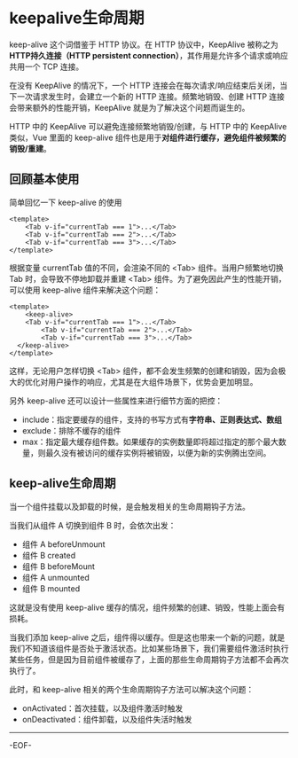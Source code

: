 # keepalive生命周期

keep-alive 这个词借鉴于 HTTP 协议。在 HTTP 协议中，KeepAlive 被称之为 **HTTP持久连接（HTTP persistent connection）**，其作用是允许多个请求或响应共用一个 TCP 连接。

在没有 KeepAlive 的情况下，一个 HTTP 连接会在每次请求/响应结束后关闭，当下一次请求发生时，会建立一个新的 HTTP 连接。频繁地销毁、创建 HTTP 连接会带来额外的性能开销，KeepAlive 就是为了解决这个问题而诞生的。

HTTP 中的 KeepAlive 可以避免连接频繁地销毁/创建，与 HTTP 中的 KeepAlive 类似，Vue 里面的 keep-alive 组件也是用于**对组件进行缓存，避免组件被频繁的销毁/重建**。

## **回顾基本使用**

简单回忆一下 keep-alive 的使用

```vue
<template>
	<Tab v-if="currentTab === 1">...</Tab>
	<Tab v-if="currentTab === 2">...</Tab>
	<Tab v-if="currentTab === 3">...</Tab>
</template>
```

根据变量 currentTab 值的不同，会渲染不同的 \<Tab> 组件。当用户频繁地切换 Tab 时，会导致不停地卸载并重建 \<Tab> 组件。为了避免因此产生的性能开销，可以使用 keep-alive 组件来解决这个问题：

```vue
<template>
	<keep-alive>
  	<Tab v-if="currentTab === 1">...</Tab>
		<Tab v-if="currentTab === 2">...</Tab>
		<Tab v-if="currentTab === 3">...</Tab>	
  </keep-alive>
</template>
```

这样，无论用户怎样切换 \<Tab> 组件，都不会发生频繁的创建和销毁，因为会极大的优化对用户操作的响应，尤其是在大组件场景下，优势会更加明显。

另外 keep-alive 还可以设计一些属性来进行细节方面的把控：

- include：指定要缓存的组件，支持的书写方式有**字符串、正则表达式、数组**
- exclude：排除不缓存的组件
- max：指定最大缓存组件数。如果缓存的实例数量即将超过指定的那个最大数量，则最久没有被访问的缓存实例将被销毁，以便为新的实例腾出空间。



## **keep-alive生命周期**

当一个组件挂载以及卸载的时候，是会触发相关的生命周期钩子方法。

当我们从组件 A 切换到组件 B 时，会依次出发：

- 组件 A beforeUnmount
- 组件 B created
- 组件 B beforeMount
- 组件 A unmounted
- 组件 B mounted

这就是没有使用 keep-alive 缓存的情况，组件频繁的创建、销毁，性能上面会有损耗。

当我们添加 keep-alive 之后，组件得以缓存。但是这也带来一个新的问题，就是我们不知道该组件是否处于激活状态。比如某些场景下，我们需要组件激活时执行某些任务，但是因为目前组件被缓存了，上面的那些生命周期钩子方法都不会再次执行了。

此时，和 keep-alive 相关的两个生命周期钩子方法可以解决这个问题：

- onActivated：首次挂载，以及组件激活时触发
- onDeactivated：组件卸载，以及组件失活时触发

---

-EOF-